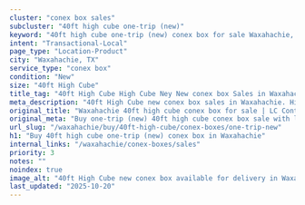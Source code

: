 ```yaml
---
cluster: "conex box sales"
subcluster: "40ft high cube one-trip (new)"
keyword: "40ft high cube one-trip (new) conex box for sale Waxahachie, TX"
intent: "Transactional-Local"
page_type: "Location-Product"
city: "Waxahachie, TX"
service_type: "conex box"
condition: "New"
size: "40ft High Cube"
title_tag: "40ft High Cube High Cube Ney New conex box Sales in Waxahachie | LC Container"
meta_description: "40ft High Cube new conex box sales in Waxahachie. High cube containers with extra height. Fast delivery, competitive pricing. Serving conex boxes area. Quote ID: FNU. Call (214) 524-4168 for your free quote today."
original_title: "Waxahachie 40ft high cube conex box for sale | LC Container"
original_meta: "Buy one-trip (new) 40ft high cube conex box sale with local delivery in Waxahachie, TX. LC Container — local Since 2003. Request a fast quote today."
url_slug: "/waxahachie/buy/40ft-high-cube/conex-boxes/one-trip-new"
h1: "Buy 40ft high cube one-trip (new) conex box in Waxahachie"
internal_links: "/waxahachie/conex-boxes/sales"
priority: 3
notes: ""
noindex: true
image_alt: "40ft High Cube new conex box available for delivery in Waxahachie"
last_updated: "2025-10-20"
---
```


<!-- TODO: Add unique city/inventory copy, images, and internal links here. -->
